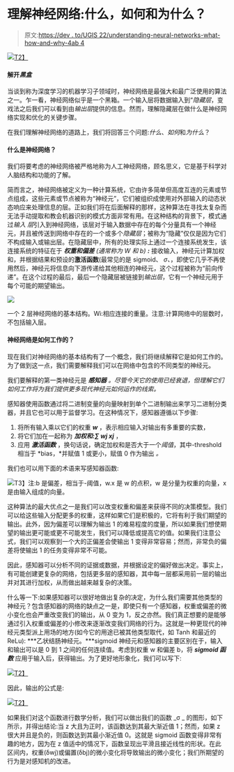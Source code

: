 # 理解神经网络:什么，如何和为什么？

> 原文:[https://dev . to/UGIS 22/understanding-neural-networks-what-how-and-why-4ab 4](https://dev.to/ugis22/understanding-neural-networks-what-how-and-why-4ab4)

[![](../Images/85c53df36a2e8f5c9e0fbb989eafc27a.png)T2】](https://cdn-images-1.medium.com/max/1024/1*J4WR2GliSeq5C2YdPKAkAQ.jpeg)

#### 解开*黑盒*

当谈到称为深度学习的机器学习子领域时，神经网络是最强大和最广泛使用的算法之一。乍一看，神经网络似乎是一个黑箱。一个输入层将数据输入到“*隐藏层*，变戏法之后我们可以看到由*输出层*提供的信息。然而，理解隐藏层在做什么是神经网络实现和优化的关键步骤。

在我们理解神经网络的道路上，我们将回答三个问题:*什么*、*如何*和*为什么*？

#### **什么是神经网络？**

我们将要考虑的神经网络被严格地称为人工神经网络，顾名思义，它是基于科学对人脑结构和功能的了解。

简而言之，神经网络被定义为一种计算系统，它由许多简单但高度互连的元素或节点组成，这些元素或节点被称为“神经元”，它们被组织成使用对外部输入的动态状态响应来处理信息的层。正如我们将在后面解释的那样，这种算法在寻找太复杂而无法手动提取和教会机器识别的模式方面非常有用。在这种结构的背景下，模式通过*输入* *层*引入到神经网络，该层对于输入数据中存在的每个分量具有一个神经元，并且被传送到网络中存在的一个或多个*隐藏层*；被称为“隐藏”仅仅是因为它们不构成输入或输出层。在隐藏层中，所有的处理实际上通过一个连接系统发生，该连接系统的特征在于 ***权重和偏差*** *(通常称为 W 和 b)* ***:*** 接收输入，神经元计算加权和，并根据结果和预设的**激活函数**(最常见的是 sigmoid、 *σ、*，即使它几乎不再使用然后，神经元将信息向下游传递给其他相连的神经元，这个过程被称为“前向传递”。在这个过程的最后，最后一个隐藏层被链接到*输出层*，它有一个神经元用于每个可能的期望输出。

[![](../Images/062ab06b1c636b023b317db84595f702.png)](https://cdn-images-1.medium.com/max/1024/1*pbk9xtz7WbBwYPVATdl9Vw.png) 

<figcaption>一个 2 层神经网络的基本结构。Wi:相应连接的重量。注意:计算网络中的层数时，不包括输入层。</figcaption>

#### 神经网络是如何工作的？

现在我们对神经网络的基本结构有了一个概念，我们将继续解释它是如何工作的。为了做到这一点，我们需要解释我们可以在网络中包含的不同类型的神经元。

我们要解释的第一类神经元是 ***感知器*** *。尽管今天它的使用已经衰退，但理解它们如何工作将为我们提供更多现代神经元如何运作的线索。*

感知器使用函数通过将二进制变量的向量映射到单个二进制输出来学习二进制分类器，并且它也可以用于监督学习。在这种情况下，感知器遵循以下步骤:

1.  将所有输入乘以它们的权重 ***w*** ，表示相应输入对输出有多重要的实数，
2.  将它们加在一起称为 ***加权和:∑ wj xj*** ，
3.  应用 ***激活函数*** ，换句话说，确定加权和是否大于一个*阈值*，其中-threshold 相当于 *bias，*并赋值 1 或更小，赋值 0 作为输出 _。_

我们也可以用下面的术语来写感知器函数:

[![](../Images/4ee6377c49c96722c75da50236b1f063.png)](https://cdn-images-1.medium.com/max/464/1*7y_U0_xQv5e5EUzDUJGvtw.png)T3】注:b 是偏差，相当于-阈值，w.x 是 w 的点积，w 是分量为权重的向量，x 是由输入组成的向量。

这种算法的最大优点之一是我们可以改变权重和偏差来获得不同的决策模型。我们可以给这些输入分配更多的权重，这样如果它们是积极的，它将有利于我们期望的输出。此外，因为偏差可以理解为输出 1 的难易程度的度量，所以如果我们想使期望的输出更可能或更不可能发生，我们可以降低或提高它的值。如果我们注意公式，我们可以观察到一个大的正偏差会使输出 1 变得非常容易；然而，非常负的偏差将使输出 1 的任务变得非常不可能。

因此，感知器可以分析不同的证据或数据，并根据设定的偏好做出决定。事实上，有可能创建更复杂的网络，包括更多层的感知器，其中每一层都采用前一层的输出并对其进行加权，从而做出越来越复杂的决策。

什么等一下:如果感知器可以很好地做出复杂的决定，为什么我们需要其他类型的神经元？包含感知器的网络的缺点之一是，即使只有一个感知器，权重或偏差的微小变化也会严重改变我们的输出，从 0 变为 1，反之亦然。我们真正想要的是能够通过引入权重或偏差的小修改来逐渐改变我们网络的行为。这就是一种更现代的神经元类型派上用场的地方(如今它的用途已被其他类型取代，如 Tanh 和最近的 ReLu): ***乙状结肠神经元。***sigmoid 神经元和感知器的主要区别在于，输入和输出可以是 0 到 1 之间的任何连续值。考虑到权重 w 和偏差 b，将 ***sigmoid 函数*** 应用于输入后，获得输出。为了更好地形象化，我们可以写下:

[![](../Images/bc40756720481326e599b660c702163a.png)T2】](https://cdn-images-1.medium.com/max/359/1*INRzr1dj-X3d0N-x7XRSpQ.png)

因此，输出的公式是:

[![](../Images/69fce6d4f14eaa6c7cd7e4742367846b.png)T2】](https://cdn-images-1.medium.com/max/237/1*OWFmaKDixkpbeAP-1hOe2Q.png)

如果我们对这个函数进行数学分析，我们可以做出我们的函数 _σ _ 的图形，如下所示，并得出结论:当 z 大且为正时，该函数达到其最大渐近值 1；然而，如果 z 很大并且是负的，则函数达到其最小渐近值 0。这就是 sigmoid 函数变得非常有趣的地方，因为在 z 值适中的情况下，函数呈现出平滑且接近线性的形状。在此区间内，权重(δwj)或偏置(δbj)的微小变化将导致输出的微小变化；我们所期望的行为是对感知机的改进。